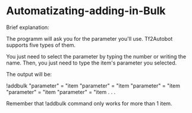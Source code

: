 # Automatizating-adding-in-Bulk

Brief explanation:

The programm will ask you for the parameter you'll use. Tf2Autobot supports five types of them.

You just need to select the parameter by typing the number or writing the name. Then, you just need to type the item's parameter you selected.

The output will be:

!addbulk "parameter" = "item
"parameter" = "item
"parameter" = "item
"parameter" = "item
"parameter" = "item
.
.
.

Remember that !addbulk command only works for more than 1  item.
